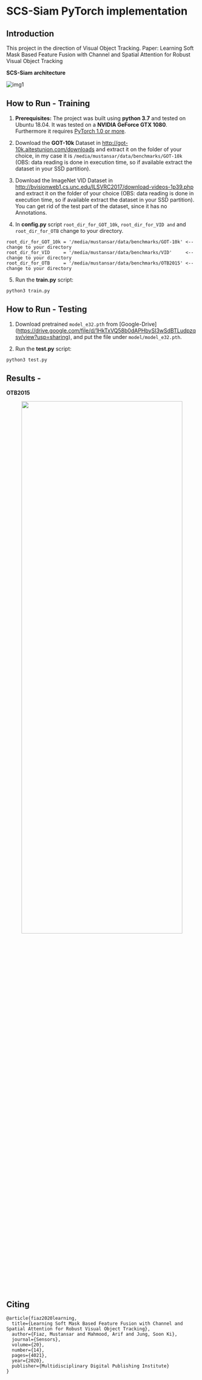 # SCS-Siam PyTorch implementation
## Introduction
This project in the direction of Visual Object Tracking.
Paper: Learning Soft Mask Based Feature Fusion with Channel and Spatial Attention for Robust Visual Object Tracking

**SCS-Siam architecture**

![img1](https://github.com/mustansarfiaz/SCS-Siam/blob/master/framework/framework.png)

## How to Run - Training
1. **Prerequisites:** The project was built using **python 3.7** and tested on Ubuntu 18.04. It was tested on a **NVIDIA GeForce GTX 1080**. Furthermore it requires [PyTorch 1.0 or more](https://pytorch.org/).

2. Download the **GOT-10k** Dataset in http://got-10k.aitestunion.com/downloads and extract it on the folder of your choice, in my case it is `/media/mustansar/data/benchmarks/GOT-10k` (OBS: data reading is done in execution time, so if available extract the dataset in your SSD partition).


3. Download the ImageNet VID Dataset in http://bvisionweb1.cs.unc.edu/ILSVRC2017/download-videos-1p39.php and extract it on the folder of your choice (OBS: data reading is done in execution time, so if available extract the dataset in your SSD partition). You can get rid of the test part of the dataset, since it has no Annotations.

4. In **config.py** script `root_dir_for_GOT_10k`, `root_dir_for_VID and` and `root_dir_for_OTB` change to your directory. 
```
root_dir_for_GOT_10k = '/media/mustansar/data/benchmarks/GOT-10k' <-- change to your directory 
root_dir_for_VID     = '/media/mustansar/data/benchmarks/VID'     <-- change to your directory
root_dir_for_OTB     = '/media/mustansar/data/benchmarks/OTB2015' <-- change to your directory 
```

5. Run the **train.py** script:
```
python3 train.py
```

## How to Run - Testing
1. Download pretrained `model_e32.pth` from [Google-Drive] (https://drive.google.com/file/d/1HkTxVQ58b0dAPHbySI3wSdBTLudpzqsy/view?usp=sharing), and put the file under `model/model_e32.pth`.

2. Run the **test.py** script:
```
python3 test.py
```

## Results - 
**OTB2015**
<center>
    <figure>
        <figcaption>
            <img src="framework/result_otb.jpg" height="60%" width="100%">
        </figcaption>
    </figure>
</center>

## Citing
```
@article{fiaz2020learning,
  title={Learning Soft Mask Based Feature Fusion with Channel and Spatial Attention for Robust Visual Object Tracking},
  author={Fiaz, Mustansar and Mahmood, Arif and Jung, Soon Ki},
  journal={Sensors},
  volume={20},
  number={14},
  pages={4021},
  year={2020},
  publisher={Multidisciplinary Digital Publishing Institute}
}
```


